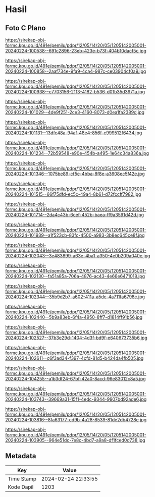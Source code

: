 # Hasil

## Foto C Plano

https://sirekap-obj-formc.kpu.go.id/491e/pemilu/pdpr/12/05/14/20/05/1205142005001-20240224-100538--691c2896-23eb-423e-b73f-404b10dacf5c.jpg

https://sirekap-obj-formc.kpu.go.id/491e/pemilu/pdpr/12/05/14/20/05/1205142005001-20240224-100858--2aaf734e-9fa9-4ca4-987c-ce03904cf0a9.jpg

https://sirekap-obj-formc.kpu.go.id/491e/pemilu/pdpr/12/05/14/20/05/1205142005001-20240224-100938--c7703156-2113-4182-b536-d01b35d3971a.jpg

https://sirekap-obj-formc.kpu.go.id/491e/pemilu/pdpr/12/05/14/20/05/1205142005001-20240224-101029--4de9f251-2ce3-4160-8073-d0ea1fa2389d.jpg

https://sirekap-obj-formc.kpu.go.id/491e/pemilu/pdpr/12/05/14/20/05/1205142005001-20240224-101131--13dfc48a-94af-48e4-856f-c999512f6434.jpg

https://sirekap-obj-formc.kpu.go.id/491e/pemilu/pdpr/12/05/14/20/05/1205142005001-20240224-101234--72b59548-e90e-454b-a495-1e64c34a836a.jpg

https://sirekap-obj-formc.kpu.go.id/491e/pemilu/pdpr/12/05/14/20/05/1205142005001-20240224-101346--1075be89-cf5e-4bba-8f8e-a3608ec5f42e.jpg

https://sirekap-obj-formc.kpu.go.id/491e/pemilu/pdpr/12/05/14/20/05/1205142005001-20240224-101515--66f75dfd-ec5c-49a4-8b61-d72fccff7982.jpg

https://sirekap-obj-formc.kpu.go.id/491e/pemilu/pdpr/12/05/14/20/05/1205142005001-20240224-101714--2da4c43b-6cef-452b-baea-ff9a3591d42d.jpg

https://sirekap-obj-formc.kpu.go.id/491e/pemilu/pdpr/12/05/14/20/05/1205142005001-20240224-101939--a1f523cb-83fc-4500-a983-3b8ec645ce8f.jpg

https://sirekap-obj-formc.kpu.go.id/491e/pemilu/pdpr/12/05/14/20/05/1205142005001-20240224-102043--3e483899-a63e-4ba1-a350-4e0b209a040e.jpg

https://sirekap-obj-formc.kpu.go.id/491e/pemilu/pdpr/12/05/14/20/05/1205142005001-20240224-102130--fa51a85a-706a-4876-ac43-4e66e6471018.jpg

https://sirekap-obj-formc.kpu.go.id/491e/pemilu/pdpr/12/05/14/20/05/1205142005001-20240224-102344--35b9d2b7-a602-411a-a5dc-4a711fa6798c.jpg

https://sirekap-obj-formc.kpu.go.id/491e/pemilu/pdpr/12/05/14/20/05/1205142005001-20240224-102440--5b9a83eb-6f4a-4950-8ff7-d1814ff91b56.jpg

https://sirekap-obj-formc.kpu.go.id/491e/pemilu/pdpr/12/05/14/20/05/1205142005001-20240224-102527--37b3e29d-1404-4d3f-bd9f-e640673735b6.jpg

https://sirekap-obj-formc.kpu.go.id/491e/pemilu/pdpr/12/05/14/20/05/1205142005001-20240224-102611--c6f3ad34-f397-4cfd-81d5-b424da4fb505.jpg

https://sirekap-obj-formc.kpu.go.id/491e/pemilu/pdpr/12/05/14/20/05/1205142005001-20240224-104255--a1b3df24-67bf-42a0-8acd-96e83012c8a5.jpg

https://sirekap-obj-formc.kpu.go.id/491e/pemilu/pdpr/12/05/14/20/05/1205142005001-20240224-103743--39669a31-15f1-4edc-9344-9907bd92ade6.jpg

https://sirekap-obj-formc.kpu.go.id/491e/pemilu/pdpr/12/05/14/20/05/1205142005001-20240224-103816--8fa63177-cd9b-4a28-8539-81de2db4728e.jpg

https://sirekap-obj-formc.kpu.go.id/491e/pemilu/pdpr/12/05/14/20/05/1205142005001-20240224-103905--964e51dc-7e8c-4bd7-a9a8-df1fced0d738.jpg


## Metadata

| Key        | Value               |
| ---------- | ------------------- |
| Time Stamp | 2024-02-24 22:33:55 |
| Kode Dapil | 1203                |



